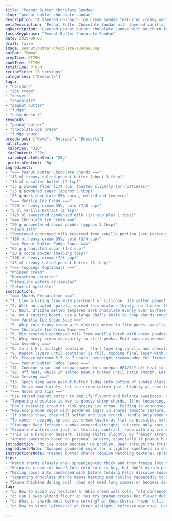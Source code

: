 ```yaml
---
title: "Peanut Butter Chocolate Sundae"
slug: "peanut-butter-chocolate-sundae"
description: "A layered no-churn ice cream sundae featuring creamy vanilla and cocoa-infused chocolate ice creams, peanut butter chocolate shards, and a fudgy peanut butter sauce. No ice cream machine needed. Alternating scoops create texture and temperature contrasts. Includes options for whipped cream, maraschino cherries, wafer rolls, and colorful sprinkles. Recipes for shards and sauce rely on temperature cues and tactile checks rather than strict timings. Adapted with less sugar, a swap to almond flour crumbs, and salted peanut butter for a slightly savory twist. Perfect for when equipment’s slim but ice cream cravings huge."
metaDescription: "Peanut Butter Chocolate Sundae with layered vanilla, chocolate ice creams, crunchy peanut shards, fudge sauce; no machine needed, chill overnight, rich salty-sweet textures."
ogDescription: "Layered peanut butter chocolate sundae with no-churn ice creams, crunchy shards, fudge sauce. Cold textures, salty-sweet hits, no ice cream machine fuss."
focusKeyphrase: "Peanut Butter Chocolate Sundae"
date: 2025-08-03
draft: false
image: peanut-butter-chocolate-sundae.png
author: "Emma"
prepTime: PT70M
cookTime: PT15M
totalTime: PT85M
recipeYield: "8 servings"
categories: ["Desserts"]
tags:
- "no-churn"
- "ice cream"
- "dessert"
- "chocolate"
- "peanut butter"
- "fudge"
- "easy dessert"
keywords:
- "peanut butter"
- "chocolate ice cream"
- "fudge sauce"
breadcrumb: ["Home", "Recipes", "Desserts"]
nutrition: 
 calories: "320"
 fatContent: "22g"
 carbohydrateContent: "28g"
 proteinContent: "5g"
ingredients:
- "=== Peanut Butter Chocolate Shards ==="
- "45 ml creamy salted peanut butter (about 3 tbsp)"
- "10 ml unsalted butter (2 tsp)"
- "35 g almond flour (1/4 cup, toasted slightly for nuttiness)"
- "25 g powdered sugar (approx 3 tbsp)"
- "85 g dark chocolate 55% cacao, melted and tempered"
- "=== Vanilla Ice Cream ==="
- "220 ml heavy cream 35%, cold (7/8 cup)"
- "5 ml vanilla extract (1 tsp)"
- "125 ml sweetened condensed milk (1/2 cup plus 1 tbsp)"
- "=== Chocolate Ice Cream ==="
- "20 g unsweetened cocoa powder (approx 3 tbsp)"
- "Pinch salt"
- "Sweetened condensed milk reserved from vanilla portion (see instructions)"
- "180 ml heavy cream 35%, cold (3/4 cup)"
- "=== Peanut Butter Fudge Sauce ==="
- "65 g granulated sugar (1/3 cup)"
- "20 g cocoa powder (heaping tbsp)"
- "200 ml heavy cream (7/8 cup)"
- "45 ml creamy salted peanut butter (3 tbsp)"
- "=== Toppings (optional) ==="
- "Whipped cream"
- "Maraschino cherries"
- "Pirouline wafers or similar"
- "Colorful sprinkles"
instructions:
- "=== Shards Preparation ==="
- "1. Line a baking tray with parchment or silicone. Use salted peanut butter for a slight hint of salt—balances the sweet and cut through richness. Melt peanut butter and butter in microwave-safe bowl on medium power, 25-30 seconds, watching closely; should be smooth and flowy, not oily-separated. Stir in almond flour and powdered sugar thoroughly. Texturally expect slightly crumbly but spreadable paste."
- "2. With an angled spatula, spread this mixture thinly, no thicker than 4-5 mm. Thickness matters—too thick, shards tough; too thin, break before freezing. Feel the gently cooled set: firm but slight give when prodded. Pop in freezer for about 7-12 minutes. Don’t rush or it won’t set properly and layers won't hold."
- "3. Next, drizzle melted tempered dark chocolate evenly over surface. Tap tray on counter gently to level chocolate layer without disturbing peanut butter beneath. Freeze again 6-8 minutes, or until solid to touch, matte but glossy sheen."
- "4. On a cutting board, use a large chef’s knife to chop shards roughly; jagged, uneven pieces better for textural bursts. Store shards in freezer until assembly. If shards soften, refreeze quickly and handle minimally."
- "=== Vanilla Ice Cream Base ==="
- "5. Whip cold heavy cream with electric mixer to firm peaks. Vanilla extract in adds aroma but don’t overbeat or risk grainy whipped texture. Incorporate sweetened condensed milk gently folding with spatula, retaining light airiness critical for creamy no-churn texture. Set aside chilled."
- "=== Chocolate Ice Cream Base ==="
- "6. Mix reserved condensed milk from vanilla batch with cocoa powder and pinch salt vigorously until no lumps. This step builds intense chocolate flavor, salt doubles depth."
- "7. Whip heavy cream separately to stiff peaks. Fold cocoa-condensed milk mixture in slowly. Keep folds gentle but thorough—overmixing collapses air and renders ice cream dense and icy mid-freeze. Keep this refrigerated until layering."
- "=== Assembly ==="
- "8. In a 1.5 L airtight container, start layering vanilla and chocolate ice creams alternately by spoonfuls. Bottom layer: vanilla spooned then chocolate, spread thinly. Sprinkle shards generously between layers, pushing some pieces slightly into ice cream for a good crunch."
- "9. Repeat layers until container is full, topping final layer with shards as much as possible. Seal container tightly to avoid freezer burn."
- "10. Freeze minimum 5.5 to 7 hours; overnight recommended for firmer scoopable texture. After at least 5 hours, check firmness by gently pressing surface; ice cream should be set but scoopable within 5 min on countertop."
- "=== Peanut Butter Fudge Sauce ==="
- "11. Combine sugar and cocoa powder in saucepan HEAVILY off heat to avoid lumps. Add heavy cream in slowly, whisking constantly. Once combined, bring to a rolling boil over medium-high, whisk continuously to break up any lumps. The boil should last about 1-1.5 minutes until sauce slightly thickens—look for it to coat spoon with thick mouthfeel but still pourable."
- "12. Off heat, whisk in salted peanut butter until satin smooth. Let rest 4-6 minutes off heat; sauce thickens as it cools but still pourable. Keep warm in thermos or double boiler if not serving immediately."
- "=== Serving ==="
- "13. Spoon some warm peanut butter fudge into bottom of sundae glass. Layer with one large scoop ice cream. Drizzle extra sauce over. Add second scoop. Finish with shards, dollop whipped cream, cherries, pirouline wafers, and colorful sprinkles if desired."
- "14. Serve immediately. Let ice cream soften just slightly at room temp before scooping if frozen hard; too warm and shards melt. Timing crucial."
- "=== Notes and Tips ==="
- "Use salted peanut butter to amplify flavors and balance sweetness. Unsalted versions risk bland taste, add pinch salt if needed. Almond flour instead of graham powder for subtler crunch and nutty aroma; toasted it deepens flavor but optional."
- "Tempering chocolate is key to glossy shiny shards. If no tempering, the chocolate may bloom and become dull or crack unevenly as it freezes. Always watch thickness of spread layers, thin spreads freeze cold enough quickly, thick layers become icy lumps."
- "Don’t overwhip cream or risk grainy ice cream. Folding in condensed milk gives richness without churning. Using slightly less sugar in fudge sauce keeps sweetness restrained, allowing peanut butter flavor to shine."
- "Replacing some sugar with powdered sugar in shards smooths texture. Refrigerate shards properly or risk sogginess if left out too long before assembly."
- "If shards thaw, they will soften and lose crunch. Handle only when cold or return promptly to freezer."
- "To speed freezing, spread ice cream layers as flat as possible, maximizing cold surface contact."
- "Storage: Keep leftover sundae covered airtight; refreeze only once to preserve texture. Long storage leads to ice crystals."
- "Pirouline wafers are just fun textural contrast; swap with any crunchy rolled cookies or skip. Maraschino cherries provide juicy bursts, opt out for allergy considerations."
- "This is a hands-on dessert. Timing shifts slightly by freezer strength; learn your freezing space by touch and eye over the clock."
- "Adjust sweetness based on personal palates, especially if peanut butter or chocolate is bitter or very sweet."
introduction: "No ice cream machine? No problem. Been through the frustration of icy, flavorless ice cream so many times, this method is a relief. Cream and condensed milk whipping create fluffy, creamy texture without freezing hardware. Chocolate with cocoa and salt ups the drama. Peanut butter shards are a revelation: crunchy, rich, salty-sweet bursts in every bite. Tempering chocolate is key here—skip it and shards look sad, dull, fail to snap right. The fudge sauce? Thick, glossy, deeply peanut buttery, finished with a slick that transforms scoops into a sundae fit for company. Layering is my secret weapon—each spoonful a surprise of textures and temps. Best when made ahead. Chill in freezer overnight, serve in chilled glasses. No waiting, just delicious chaos in every bite."
ingredientsNote: "Swapped powdered sugar for a lighter sweetness in shards; you could use confectioners sugar, but I like how it melts into the peanut butter mix for a slightly grainy crunch. Almond flour instead of graham crumbs gives a more elegant, less cloying base—and toast it lightly for deeper aroma, but not essential. Salted peanut butter—makes everything pop; if allergic, unsalted plus a pinch of sea salt works fine. Cocoa swapped: unsweetened for Dutch-processed means darker flavor but more chasing with sugar; adjust as suited. Heavy cream is your canvas—fresher, colder better for whipping volume. Don’t use ultra-pasteurized cream—it breaks down faster with whipping. Sweetened condensed milk buys you fat and sweetness, crucial for stability and texture in no-churn recipes. Fudge sauce sugar is granulated here instead of powdered to help it caramelize slightly during boiling, deeper flavor profile. Vanilla extract quality makes a visible difference. Toppings optional but the cherry and wafer textural contrasts lift the sundae visually and palate-wise."
instructionsNote: "Peanut butter shards require watching texture; spread thinly, freeze fully before adding chocolate layer; otherwise, layers meld or shards chip badly. Temper chocolate for sheen and proper snap—if no temper, ice shards won’t cut well. Folding whipped cream and condensed milk crucial for delicate air retention—overmix and you end with dense icy block. Chocolate ice cream base involves mixing cocoa and salt into condensed milk before folding to disperse cocoa evenly and enhance chocolate’s bitterness balance. Assemble with alternating layers, pressing shards slightly to anchor them. Freeze fully overnight; thinner layers freeze faster but can dry out. Sauce needs constant whisking to prevent burning; bringing to a hard boil thickens it just right—but if boiled too long, sauce becomes too dense or grainy. Let it cool but keep warm; if sauce cools too much, peanut butter clumps may form. Serve with iced bowls or glasses to prevent premature melting. Timing your scooping according to ambient temperature is key; too cold, ice cream too hard, too warm, shards soften. Practice and patience make all the difference."
tips:
- "Watch shards closely when spreading—too thick and they freeze into tough bricks, too thin and chips snap before freezing. Texture changes from glossy spread to matte firm tell when ready to freeze. Needle-like cracks mean too cold too fast, warm slightly if brittle immediately."
- "Whipping cream for base? Cold cold cold is key, but don’t overdo peaks. Firm enough that folds hold, but still pliable. Vanilla added too early loses aroma. Fold condensed milk gently or air collapses, end up icy, chalky ice cream; patience here."
- "Mixing cocoa into condensed milk before folding helps dissolve lumps and bursts chocolate flavor. Salt balances bitterness but pinch only. Whip chocolate ice cream base to stiff peaks separately before folding for airy texture. Overmix = dense block, less scoopable."
- "Tempering chocolate shards means heating and cooling repeatedly to set glossy, snap-ready shards; no tempering yields dull, cracked shards. Heat slowly; chocolate sheen is a cue for readiness. Tap tray gently to distribute chocolate evenly, avoid thick puddles. Refreeze shards quickly when softened."
- "Sauce thickens during boil; does not need long simmer or becomes dense, pasty. Whisk constantly off-heat when adding peanut butter—lumps form fast if temperature drops. Serve warm but not hot to keep flow and mouthfeel; keep in warm container for reuse."
faq:
- "q: How to avoid icy texture? a: Whip cream well cold, fold condensed milk slowly. Air retention is everything. Overmix collapses air pockets. Freeze layers thinly for quicker cold contact. Check texture by gentle press, not poke hard."
- "q: Can I swap almond flour? a: Yes try graham crumbs but flavor dulls. Toast flour lightly if you want nuttier notes; skips overly sweet. Salted peanut butter preferred but unsalted plus pinch salt works fine. Adjust sweetness accordingly."
- "q: What if shards melt before serving? a: Keep shards frozen until last min. Handle quickly. Return shards to freezer if soft. Serve in chilled glasses to slow melting. Timing of serving crucial, shards soften fast at room temp."
- "q: How to store leftovers? a: Cover airtight, refreeze max once. Long term leads to ice crystals and flavor loss. Sauce best stored cold in sealed jar, reheat gently. Shards fragile so freeze separate from ice cream to prevent sogginess."

---
```

